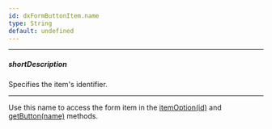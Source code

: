 ```yaml
---
id: dxFormButtonItem.name
type: String
default: undefined
---
```

---
##### shortDescription
Specifies the item's identifier.

---
Use this name to access the form item in the [itemOption(id)](/api-reference/10%20UI%20Components/dxForm/3%20Methods/itemOption(id).md '/Documentation/ApiReference/UI_Components/dxForm/Methods/#itemOptionid') and [getButton(name)](/api-reference/10%20UI%20Components/dxForm/3%20Methods/getButton(name).md '/Documentation/ApiReference/UI_Components/dxForm/Methods/#getButtonname') methods.